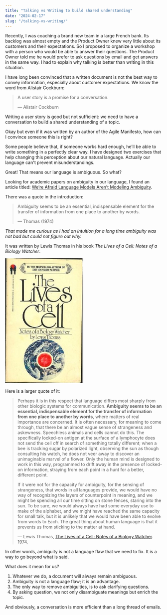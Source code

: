 ```yaml
---
title: "Talking vs Writing to build shared understanding"
date: "2024-02-17"
slug: "/talking-vs-writing/" 
---
```

Recently, I was coaching a brand new team in a large French bank. Its backlog was almost empty and the Product Owner knew very little about its customers and their expectations. So I proposed to organize a workshop with a person who would be able to answer their questions. The Product Owner told me he would prefer to ask questions by email and get answers in the same way. I had to explain why talking is better than writing in this situation.<!-- end -->

I have long been convinced that a written document is not the best way to convey information, especially about customer expectations. We know the word from Alistair Cockburn:

> A user story is a promise for a conversation.
> 
> — Alistair Cockburn

Writing a user story is good but not sufficient: we need to have a conversation to build a shared understanding of a topic.

Okay but even if it was written by an author of the Agile Manifesto, how can I convince someone this is right?

Some people believe that, if someone works hard enough, he’ll be able to write something in a perfectly clear way. I have designed two exercises that help changing this perception about our natural language. Actually our language can't prevent misunderstandings.

Great! That means our language is ambiguous. So what?

Looking for academic papers on ambiguity in our language, I found an article titled: [We’re Afraid Language Models Aren’t Modeling Ambiguity](https://arxiv.org/abs/2304.14399).

There was a quote in the introduction:

> Ambiguity seems to be an essential, indispensable element for the transfer of information from one place to another by words.
> 
> — Thomas (1974)

*That made me curious as I had an intuition for a long time ambiguity was not bad but could not figure out why.*

It was written by Lewis Thomas in his book *The Lives of a Cell: Notes of a Biology Watcher*.

![The Lives of a Cell: Notes of a Biology Watcher](../images/The_Lives_of_a_Cell.png)

Here is a larger quote of it:

> Perhaps it is in this respect that language differs most sharply from other biologic systems for communication. **Ambiguity seems to be an essential, indispensable element for the transfer of information from one place to another by words**, where matters of real importance are concerned. It is often necessary, for meaning to come through, that there be an almost vague sense of strangeness and askewness. Speechless animals and cells cannot do this. The specifically locked-on antigen at the surface of a lymphocyte does not send the cell off in search of something totally different; when a bee is tracking sugar by polarized light, observing the sun as though consulting his watch, he does not veer away to discover an unimaginable marvel of a flower. Only the human mind is designed to work in this way, programmed to drift away in the presence of locked-on information, straying from each point in a hunt for a better, different point.
> 
> If it were not for the capacity for ambiguity, for the sensing of strangeness, that words in all languages provide, we would have no way of recognizing the layers of counterpoint in meaning, and we might be spending all our time sitting on stone fences, staring into the sun. To be sure, we would always have had some everyday use to make of the alphabet, and we might have reached the same capacity for small talk, but it is unlikely that we would have been able to evolve from words to Each. The great thing about human language is that it prevents us from sticking to the matter at hand.
> 
> — Lewis Thomas, [The Lives of a Cell: Notes of a Biology Watcher](https://www.amazon.com/Lives-Cell-Notes-Biology-Watcher/dp/0140047433/). 1974.

In other words, ambiguity is not a language flaw that we need to fix.
It is a way to go beyond what is said.

What does it mean for us?

1. Whatever we do, a document will always remain ambiguous.
2. Ambiguity is not a language flaw; it is an advantage.
3. The only way to remove ambiguities, is to ask clarifying questions.
4. By asking question, we not only disambiguate meanings but enrich the topic.

And obviously, a conversation is more efficient than a long thread of emails.